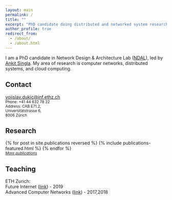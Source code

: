 ```yaml
---
layout: main
permalink: /
title: ""
excerpt: "PhD candidate doing distributed and networked system research"
author_profile: true
redirect_from:
  - /about/
  - /about.html
---
```


I am a PhD candidate in Network Design & Architecture Lab (<a class="flink" href="https://ndal.ethz.ch/">NDAL</a>), led by <a class="flink" href="https://people.inf.ethz.ch/asingla/">Ankit Singla</a>.
My area of research is computer networks, distributed systems, and cloud computing.

Contact
------
<span class="c_main">vojislav.dukic@inf.ethz.ch</span> <br/>
<small class="c_light_text">Phone: +41 44 632 78 22 <br />
Address: CAB  E71.2, <br />
Universitätstrasse 6, <br />
8006 Zürich <br />
</small>


Research
------

<div class="featured_posts">
{% for post in site.publications reversed %}
  {% include publications-featured.html %}
{% endfor %}
</div>

<div><small><a class="flink" style="font-style: italic;" href="{{ base_path }}/publications">More publications</a></small></div>


Teaching
------
ETH Zurich:<br />
Future Internet (<a class="flink" href="https://ndal.ethz.ch/courses/fi.html">link</a>) - 2019 <br />
Advanced Computer Networks (<a class="flink" href="https://ndal.ethz.ch/courses/acn.html">link</a>) - 2017,2018 <br />
